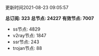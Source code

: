 更新时间2021-08-23 09:05:57

**总订阅: 323**
**总节点: 24227**
**有效节点: 7007**
- ss节点: 4829
- v2ray节点: 1847
- ssr节点: 243
- trojan节点: 88
